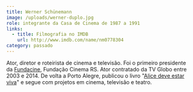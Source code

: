 ```yaml
---
title: Werner Schünemann
image: /uploads/werner-duplo.jpg
role: integrante da Casa de Cinema de 1987 a 1991
links:
  - title: Filmografia no IMDB
    url: http://www.imdb.com/name/nm0778304
category: passado
---
```

Ator, diretor e roteirista de cinema e televisão. Foi o primeiro presidente da [Fundacine](http://www.fundacine.org.br/), Fundação Cinema RS. Ator contratado da TV Globo entre 2003 e 2014. De volta a Porto Alegre, publicou o livro "[Alice deve estar viva](https://www.amazon.com.br/Alice-Deve-Estar-Werner-Sch%C3%BCnemann/dp/6587017347)" e segue com projetos em cinema, televisão e teatro.